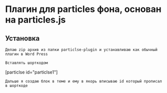 <h1>Плагин для particles фона, основан на particles.js</h1>  

<h2>Установка</h2>
 
    Делаю zip архив из папки particlse-plugin и устанавливаю как обычный плагин в Word Press

    Вставлять шорткодом 
<p> 
    [particlse id="particlse1"]
</p>

    Дальше я создаю блок в теме и ему в якорь вписываю id который прописал в шорткоде 
